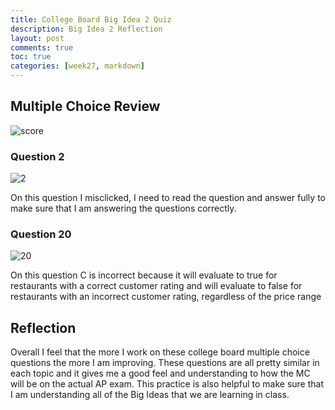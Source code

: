 ```yaml
---
title: College Board Big Idea 2 Quiz
description: Big Idea 2 Reflection
layout: post
comments: true
toc: true
categories: [week27, markdown]
---
```


## Multiple Choice Review

![score](https://user-images.githubusercontent.com/111478233/226250245-b9ab7e92-4f39-43d5-9dda-e54d332e50b7.png)

### Question 2

![2](https://user-images.githubusercontent.com/111478233/226250319-1f2b6e01-c602-4590-8d31-c50a127b545a.png)

On this question I misclicked, I need to read the question and answer fully to make sure that I am answering the questions correctly.

### Question 20

![20](https://user-images.githubusercontent.com/111478233/226250838-a750ad3d-4d9e-423a-a554-c56b847c03b5.png)

On this question C is incorrect because it will evaluate to true for restaurants with a correct customer rating and will evaluate to false for restaurants with an incorrect customer rating, regardless of the price range

## Reflection

Overall I feel that the more I work on these college board multiple choice questions the more I am improving. These questions are all pretty similar in each topic and it gives me a good feel and understanding to how the MC will be on the actual AP exam. This practice is also helpful to make sure that I am understanding all of the Big Ideas that we are learning in class.